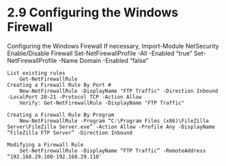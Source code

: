 # 2.9 Configuring the Windows Firewall

Configuring the Windows Firewall
    If necessary, Import-Module NetSecurity
    Enable/Disable Firewall
        Set-NetFirewallProfile -All -Enabled “true”
        Set-NetFirewallProfile -Name Domain -Enabled “false”

    List existing rules
        Get-NetFirewallRule
    Creating a Firewall Rule By Port #
        New-NetFirewallRule -DisplayName "FTP Traffic" -Direction Inbound -LocalPort 20-21 -Protocol TCP -Action Allow
        Verify: Get-NetFirewallRule -DisplayName "FTP Traffic"

    Creating a Firewall Rule By Program
        New-NetFirewallRule -Program “C:\Program Files (x86)\FileZilla Server\FileZilla Server.exe” -Action Allow -Profile Any -DisplayName “FileZilla FTP Server” -Direction Inbound

    Modifying a Firewall Rule
        Set-NetFirewallRule -DisplayName “FTP Traffic” -RemoteAddress “192.168.29.100-192.168.29.110″

